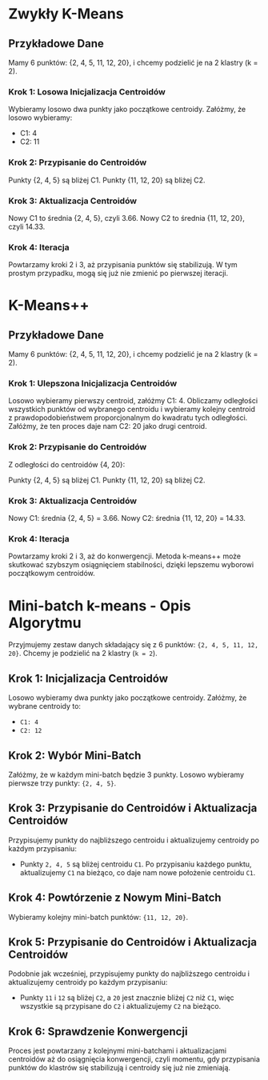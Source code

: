 # Zwykły K-Means

## Przykładowe Dane

Mamy 6 punktów: {2, 4, 5, 11, 12, 20}, i chcemy podzielić je na 2 klastry (k = 2).

### Krok 1: Losowa Inicjalizacja Centroidów

Wybieramy losowo dwa punkty jako początkowe centroidy. Załóżmy, że losowo wybieramy:

- C1: 4
- C2: 11

### Krok 2: Przypisanie do Centroidów

Punkty {2, 4, 5} są bliżej C1.
Punkty {11, 12, 20} są bliżej C2.

### Krok 3: Aktualizacja Centroidów

Nowy C1 to średnia {2, 4, 5}, czyli 3.66.
Nowy C2 to średnia {11, 12, 20}, czyli 14.33.

### Krok 4: Iteracja

Powtarzamy kroki 2 i 3, aż przypisania punktów się stabilizują. W tym prostym przypadku, mogą się już nie zmienić po pierwszej iteracji.

# K-Means++

## Przykładowe Dane

Mamy 6 punktów: {2, 4, 5, 11, 12, 20}, i chcemy podzielić je na 2 klastry (k = 2).

### Krok 1: Ulepszona Inicjalizacja Centroidów

Losowo wybieramy pierwszy centroid, załóżmy C1: 4.
Obliczamy odległości wszystkich punktów od wybranego centroidu i wybieramy kolejny centroid z prawdopodobieństwem proporcjonalnym do kwadratu tych odległości. Załóżmy, że ten proces daje nam C2: 20 jako drugi centroid.

### Krok 2: Przypisanie do Centroidów

Z odległości do centroidów {4, 20}:

Punkty {2, 4, 5} są bliżej C1.
Punkty {11, 12, 20} są bliżej C2.

### Krok 3: Aktualizacja Centroidów

Nowy C1: średnia {2, 4, 5} = 3.66.
Nowy C2: średnia {11, 12, 20} = 14.33.

### Krok 4: Iteracja

Powtarzamy kroki 2 i 3, aż do konwergencji. Metoda k-means++ może skutkować szybszym osiągnięciem stabilności, dzięki lepszemu wyborowi początkowym centroidów.

# Mini-batch k-means - Opis Algorytmu

Przyjmujemy zestaw danych składający się z 6 punktów: `{2, 4, 5, 11, 12, 20}`. Chcemy je podzielić na 2 klastry (`k = 2`).

## Krok 1: Inicjalizacja Centroidów

Losowo wybieramy dwa punkty jako początkowe centroidy. Załóżmy, że wybrane centroidy to:

- `C1: 4`
- `C2: 12`

## Krok 2: Wybór Mini-Batch

Załóżmy, że w każdym mini-batch będzie 3 punkty. Losowo wybieramy pierwsze trzy punkty: `{2, 4, 5}`.

## Krok 3: Przypisanie do Centroidów i Aktualizacja Centroidów

Przypisujemy punkty do najbliższego centroidu i aktualizujemy centroidy po każdym przypisaniu:

- Punkty `2, 4, 5` są bliżej centroidu `C1`. Po przypisaniu każdego punktu, aktualizujemy `C1` na bieżąco, co daje nam nowe położenie centroidu `C1`.

## Krok 4: Powtórzenie z Nowym Mini-Batch

Wybieramy kolejny mini-batch punktów: `{11, 12, 20}`.

## Krok 5: Przypisanie do Centroidów i Aktualizacja Centroidów

Podobnie jak wcześniej, przypisujemy punkty do najbliższego centroidu i aktualizujemy centroidy po każdym przypisaniu:

- Punkty `11` i `12` są bliżej `C2`, a `20` jest znacznie bliżej `C2` niż `C1`, więc wszystkie są przypisane do `C2` i aktualizujemy `C2` na bieżąco.

## Krok 6: Sprawdzenie Konwergencji

Proces jest powtarzany z kolejnymi mini-batchami i aktualizacjami centroidów aż do osiągnięcia konwergencji, czyli momentu, gdy przypisania punktów do klastrów się stabilizują i centroidy się już nie zmieniają.
